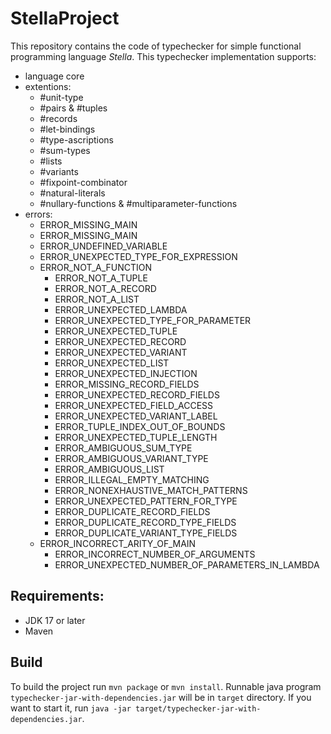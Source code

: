 # StellaProject

This repository contains the code of typechecker for simple functional programming language *Stella*. This typechecker implementation supports:
- language core
- extentions:
  * #unit-type
  * #pairs & #tuples
  * #records
  * #let-bindings
  * #type-ascriptions
  * #sum-types
  * #lists
  * #variants
  * #fixpoint-combinator
  * #natural-literals
  * #nullary-functions & #multiparameter-functions
- errors:
  * ERROR_MISSING_MAIN
  * ERROR_MISSING_MAIN
  * ERROR_UNDEFINED_VARIABLE
  * ERROR_UNEXPECTED_TYPE_FOR_EXPRESSION
  * ERROR_NOT_A_FUNCTION
	* ERROR_NOT_A_TUPLE
	* ERROR_NOT_A_RECORD
	* ERROR_NOT_A_LIST
	* ERROR_UNEXPECTED_LAMBDA
	* ERROR_UNEXPECTED_TYPE_FOR_PARAMETER
	* ERROR_UNEXPECTED_TUPLE
	* ERROR_UNEXPECTED_RECORD
	* ERROR_UNEXPECTED_VARIANT
	* ERROR_UNEXPECTED_LIST
	* ERROR_UNEXPECTED_INJECTION
	* ERROR_MISSING_RECORD_FIELDS
	* ERROR_UNEXPECTED_RECORD_FIELDS
	* ERROR_UNEXPECTED_FIELD_ACCESS
	* ERROR_UNEXPECTED_VARIANT_LABEL
	* ERROR_TUPLE_INDEX_OUT_OF_BOUNDS
	* ERROR_UNEXPECTED_TUPLE_LENGTH
	* ERROR_AMBIGUOUS_SUM_TYPE
	* ERROR_AMBIGUOUS_VARIANT_TYPE
	* ERROR_AMBIGUOUS_LIST
	* ERROR_ILLEGAL_EMPTY_MATCHING
	* ERROR_NONEXHAUSTIVE_MATCH_PATTERNS
	* ERROR_UNEXPECTED_PATTERN_FOR_TYPE
	* ERROR_DUPLICATE_RECORD_FIELDS
	* ERROR_DUPLICATE_RECORD_TYPE_FIELDS
	* ERROR_DUPLICATE_VARIANT_TYPE_FIELDS
  * ERROR_INCORRECT_ARITY_OF_MAIN
	* ERROR_INCORRECT_NUMBER_OF_ARGUMENTS
	* ERROR_UNEXPECTED_NUMBER_OF_PARAMETERS_IN_LAMBDA

## Requirements:
- JDK 17 or later
- Maven

## Build
To build the project run `mvn package` or `mvn install`. Runnable java program `typechecker-jar-with-dependencies.jar` will be in `target` directory. 
If you want to start it, run `java -jar target/typechecker-jar-with-dependencies.jar`.
